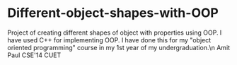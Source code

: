 # Different-object-shapes-with-OOP
Project of creating different shapes of object with properties using OOP.
I have used C++ for implementing OOP.
I have done this for my "object oriented programming" course in my 1st year of my undergraduation.\n
Amit Paul
CSE'14
CUET
